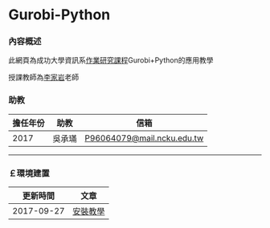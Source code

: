 # Gurobi-Python 

### **內容概述**

此網頁為成功大學資訊系[作業研究課程](http://course-query.acad.ncku.edu.tw/crm/course_map/course.php?dept=F7&cono=F732800)Gurobi+Python的應用教學

授課教師為[李家岩](http://polab.imis.ncku.edu.tw/Bio.html)老師

### **助教**

|擔任年份|助教|信箱|
|----|----|----|
|2017|吳承璊|P96064079@mail.ncku.edu.tw|

----------------------------------------
### ￡環境建置
|更新時間|文章|
|-----|-----|
|2017-09-27|[安裝教學](https://github.com/wurmen/Gurobi-Python/blob/master/Installation/%E5%AE%89%E8%A3%9D%E6%95%99%E5%AD%B8.md)|
